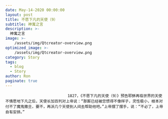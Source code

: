 ```yaml
---
date: May-14-2020 00:00:00
layout: post
title: 不愿下凡的天使（9）
subtitle: 神寓之言
description: >-
  神寓之言
image: >-
    /assets/img/Qtcreator-overview.png
optimized_image: >-
    /assets/img/Qtcreator-overview.png
category: Story
tags:
  - blog
  - Story
author: Ron
paginate: true
---
```


							　　1827，《不愿下凡的天使（9）》预告耶稣再临世界的天使不情愿地下凡之后，天使长加百列对上帝说：“那厮已经被您惯得不像样子，灵性极小，根本对付不了魔鬼撒旦，要不，再派几个天使到人间去帮助他吧。”上帝摆了摆手，说：“不必了，上帝自有安排。”
							
							
						